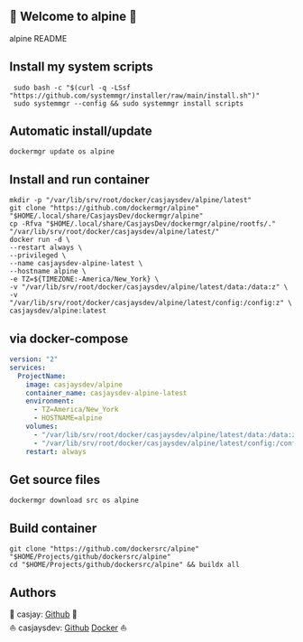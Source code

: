 ## 👋 Welcome to alpine 🚀  

alpine README  
  
  
## Install my system scripts  

```shell
 sudo bash -c "$(curl -q -LSsf "https://github.com/systemmgr/installer/raw/main/install.sh")"
 sudo systemmgr --config && sudo systemmgr install scripts  
```
  
## Automatic install/update  
  
```shell
dockermgr update os alpine
```
  
## Install and run container
  
```shell
mkdir -p "/var/lib/srv/root/docker/casjaysdev/alpine/latest"
git clone "https://github.com/dockermgr/alpine" "$HOME/.local/share/CasjaysDev/dockermgr/alpine"
cp -Rfva "$HOME/.local/share/CasjaysDev/dockermgr/alpine/rootfs/." "/var/lib/srv/root/docker/casjaysdev/alpine/latest/"
docker run -d \
--restart always \
--privileged \
--name casjaysdev-alpine-latest \
--hostname alpine \
-e TZ=${TIMEZONE:-America/New_York} \
-v "/var/lib/srv/root/docker/casjaysdev/alpine/latest/data:/data:z" \
-v "/var/lib/srv/root/docker/casjaysdev/alpine/latest/config:/config:z" \
casjaysdev/alpine:latest
```
  
## via docker-compose  
  
```yaml
version: "2"
services:
  ProjectName:
    image: casjaysdev/alpine
    container_name: casjaysdev-alpine-latest
    environment:
      - TZ=America/New_York
      - HOSTNAME=alpine
    volumes:
      - "/var/lib/srv/root/docker/casjaysdev/alpine/latest/data:/data:z"
      - "/var/lib/srv/root/docker/casjaysdev/alpine/latest/config:/config:z"
    restart: always
```
  
## Get source files  
  
```shell
dockermgr download src os alpine
```
  
## Build container  
  
```shell
git clone "https://github.com/dockersrc/alpine" "$HOME/Projects/github/dockersrc/alpine"
cd "$HOME/Projects/github/dockersrc/alpine" && buildx all 
```
  
## Authors  
  
🤖 casjay: [Github](https://github.com/casjay) 🤖  
⛵ casjaysdev: [Github](https://github.com/dockersrc) [Docker](https://hub.docker.com/u/casjaysdev) ⛵  
